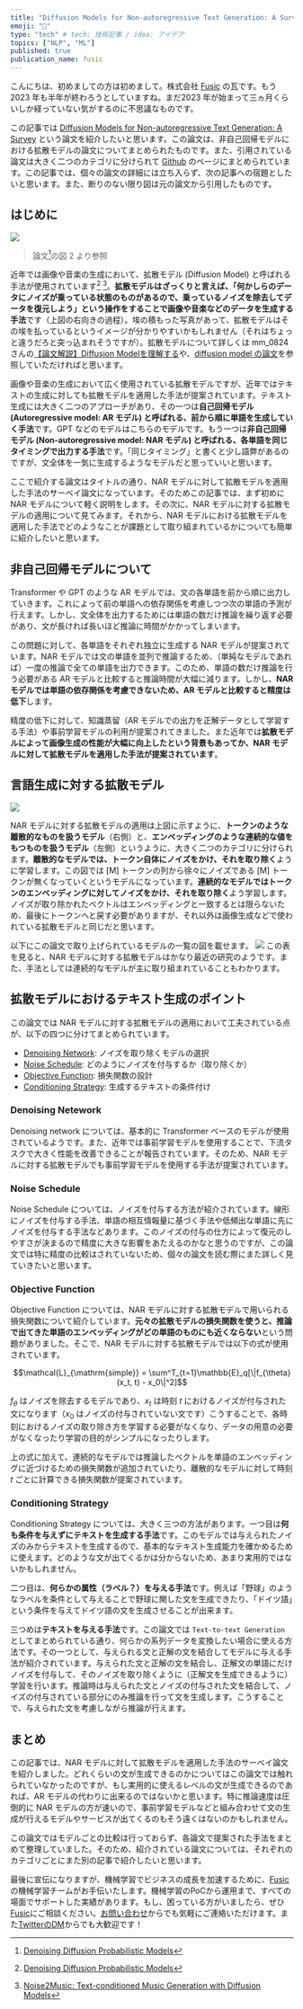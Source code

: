 ```yaml
---
title: "Diffusion Models for Non-autoregressive Text Generation: A Survey を読んだ"
emoji: "📑"
type: "tech" # tech: 技術記事 / idea: アイデア
topics: ["NLP", "ML"]
published: true
publication_name: fusic
---
```


こんにちは、初めましての方は初めまして。株式会社 [Fusic](https://fusic.co.jp/) の瓦です。もう 2023 年も半年が終わろうとしていますね。まだ2023 年が始まって三ヵ月くらいしか経っていない気がするのに不思議なものです。

この記事では [Diffusion Models for Non-autoregressive Text Generation: A Survey](https://arxiv.org/abs/2303.06574) という論文を紹介したいと思います。この論文は、非自己回帰モデルにおける拡散モデルの論文についてまとめられたものです。また、引用されている論文は大きく二つのカテゴリに分けられて [Github](https://github.com/RUCAIBox/Awesome-Text-Diffusion-Models) のページにまとめられています。この記事では、個々の論文の詳細には立ち入らず、次の記事への宿題としたいと思います。また、断りのない限り図は元の論文から引用したものです。

## はじめに
![](/images/paper-reading-diffusion-models-for-nar-survey/diff_fig2.png)
> 論文[^1]の図 2 より参照

近年では画像や音楽の生成において、拡散モデル (Diffusion Model) と呼ばれる手法が使用されています[^1] [^2]。**拡散モデルはざっくりと言えば、「何かしらのデータにノイズが乗っている状態のものがあるので、乗っているノイズを除去してデータを復元しよう」という操作をすることで画像や音楽などのデータを生成する手法**です（上図の右向きの過程）。埃の積もった写真があって、拡散モデルはその埃を払っているというイメージが分かりやすいかもしれません（それはちょっと違うだろと突っ込まれそうですが）。拡散モデルについて詳しくは mm_0824 さんの[【論文解説】Diffusion Modelを理解する](https://data-analytics.fun/2022/02/03/understanding-diffusion-model/)や、[diffusion model の論文](https://arxiv.org/abs/2006.11239)を参照していただければと思います。

画像や音楽の生成において広く使用されている拡散モデルですが、近年ではテキストの生成に対しても拡散モデルを適用した手法が提案されています。テキスト生成には大きく二つのアプローチがあり、その一つは**自己回帰モデル (Autoregressive model: AR モデル) と呼ばれる、前から順に単語を生成していく手法**です。GPT などのモデルはこちらのモデルです。もう一つは**非自己回帰モデル (Non-autoregressive model: NAR モデル) と呼ばれる、各単語を同じタイミングで出力する手法**です。「同じタイミング」と書くと少し語弊があるのですが、文全体を一気に生成するようなモデルだと思っていいと思います。

ここで紹介する論文はタイトルの通り、NAR モデルに対して拡散モデルを適用した手法のサーベイ論文になっています。そのためこの記事では、まず初めに NAR モデルについて軽く説明をします。その次に、NAR モデルに対する拡散モデルの適用について見てみます。それから、NAR モデルにおける拡散モデルを適用した手法でどのようなことが課題として取り組まれているかについても簡単に紹介したいと思います。

[^1]: [Denoising Diffusion Probabilistic Models](https://arxiv.org/abs/2006.11239)
[^2]: [Noise2Music: Text-conditioned Music Generation with Diffusion Models](https://arxiv.org/abs/2302.03917)

## 非自己回帰モデルについて
Transformer や GPT のような AR モデルでは、文の各単語を前から順に出力していきます。これによって前の単語への依存関係を考慮しつつ次の単語の予測が行えます。しかし、文全体を出力するためには単語の数だけ推論を繰り返す必要があり、文が長ければ長いほど推論に時間がかかってしまいます。

この問題に対して、各単語をそれぞれ独立に生成する NAR モデルが提案されています。NAR モデルでは文の単語を並列で推論するため、（単純なモデルであれば）一度の推論で全ての単語を出力できます。このため、単語の数だけ推論を行う必要がある AR モデルと比較すると推論時間が大幅に減ります。しかし、**NAR モデルでは単語の依存関係を考慮できないため、AR モデルと比較すると精度は低下**します。

精度の低下に対して、知識蒸留（AR モデルでの出力を正解データとして学習する手法）や事前学習モデルの利用が提案されてきました。また近年では**拡散モデルによって画像生成の性能が大幅に向上したという背景もあってか、NAR モデルに対して拡散モデルを適用した手法が提案されています**。

## 言語生成に対する拡散モデル
![](/images/paper-reading-diffusion-models-for-nar-survey/fig1.png)

NAR モデルに対する拡散モデルの適用は上図に示すように、**トークンのような離散的なものを扱うモデル**（右側）と、**エンベッディングのような連続的な値をもつものを扱うモデル**（左側）というように、大きく二つのカテゴリに分けられます。**離散的なモデルでは、トークン自体にノイズをかけ、それを取り除く**ように学習します。この図では [M] トークンの列から徐々にノイズである [M] トークンが無くなっていくというモデルになっています。**連続的なモデルではトークンのエンベッディングに対してノイズをかけ、それを取り除く**よう学習します。ノイズが取り除かれたベクトルはエンベッディングと一致するとは限らないため、最後にトークンへと戻す必要がありますが、それ以外は画像生成などで使われている拡散モデルと同じだと思います。

以下にこの論文で取り上げられているモデルの一覧の図を載せます。
![](/images/paper-reading-diffusion-models-for-nar-survey/table1.png)
この表を見ると、NAR モデルに対する拡散モデルはかなり最近の研究のようです。また、手法としては連続的なモデルが主に取り組まれていることもわかります。

## 拡散モデルにおけるテキスト生成のポイント
この論文では NAR モデルに対する拡散モデルの適用において工夫されている点が、以下の四つに分けてまとめられています。

- [Denoising Network](#denoising-netework): ノイズを取り除くモデルの選択
- [Noise Schedule](#noise-schedule): どのようにノイズを付与するか（取り除くか）
- [Objective Function](#objective-function): 損失関数の設計
- [Conditioning Strategy](#conditioning-strategy): 生成するテキストの条件付け

### Denoising Netework
Denoising network については、基本的に Transformer ベースのモデルが使用されているようです。また、近年では事前学習モデルを使用することで、下流タスクで大きく性能を改善できることが報告されています。そのため、NAR モデルに対する拡散モデルでも事前学習モデルを使用する手法が提案されています。

### Noise Schedule
Noise Schedule については、ノイズを付与する方法が紹介されています。線形にノイズを付与する手法、単語の相互情報量に基づく手法や低頻出な単語に先にノイズを付与する手法などあります。このノイズの付与の仕方によって復元のしやすさが決まるので精度に大きな影響をあたえるのかなと思うのですが、この論文では特に精度の比較はされていないため、個々の論文を読む際にまた詳しく見ていきたいと思います。

### Objective Function
Objective Function については、NAR モデルに対する拡散モデルで用いられる損失関数について紹介しています。**元々の拡散モデルの損失関数を使うと、推論で出てきた単語のエンベッディングがどの単語のものにも近くならない**という問題がありました。そこで、NAR モデルに対する拡散モデルでは以下の式が使用されています。

$$\mathcal{L}_{\mathrm{simple}} = \sum^T_{t=1}\mathbb{E}_q[\|f_{\theta}(x_t, t) - x_0\|^2]$$

$f_{\theta}$ はノイズを除去するモデルであり、$x_t$ は時刻 $t$ におけるノイズが付与された文になります（$x_0$ はノイズの付与されていない文です）こうすることで、各時刻におけるノイズの取り除き方を学習する必要がなくなり、データの用意の必要がなくなったり学習の目的がシンプルになったりします。

上の式に加えて、連続的なモデルでは推論したベクトルを単語のエンベッディングに近づけるための損失関数が追加されていたり、離散的なモデルに対して時刻 $t$ ごとに計算できる損失関数が提案されています。

### Conditioning Strategy
Conditioning Strategy については、大きく三つの方法があります。一つ目は**何も条件を与えずにテキストを生成する手法**です。このモデルでは与えられたノイズのみからテキストを生成するので、基本的なテキスト生成能力を確かめるために使えます。どのような文が出てくるかは分からないため、あまり実用的ではないかもしれません。

二つ目は、**何らかの属性（ラベル？）を与える手法**です。例えば「野球」のようなラベルを条件として与えることで野球に関した文を生成できたり、「ドイツ語」という条件を与えてドイツ語の文を生成させることが出来ます。

三つめは**テキストを与える手法**です。この論文では `Text-to-text Generation` としてまとめられている通り、何らかの系列データを変換したい場合に使える方法です。その一つとして、与えられる文と正解の文を結合してモデルに与える手法が紹介されています。与えられた文と正解の文を結合し、正解文の単語にだけノイズを付与して、そのノイズを取り除くように（正解文を生成できるように）学習を行います。推論時は与えられた文とノイズの付与された文を結合して、ノイズの付与されている部分にのみ推論を行って文を生成します。こうすることで、与えられた文を考慮しながら推論が行えます。

## まとめ
この記事では、NAR モデルに対して拡散モデルを適用した手法のサーベイ論文を紹介しました。どれくらいの文が生成できるのかについてはこの論文では触れられていなかったのですが、もし実用的に使えるレベルの文が生成できるのであれば、AR モデルの代わりに出来るのではないかと思います。特に推論速度は圧倒的に NAR モデルの方が速いので、事前学習モデルなどと組み合わせて文の生成が行えるモデルやサービスが出てくるのもそう遠くはないのかもしれません。

この論文ではモデルごとの比較は行っておらず、各論文で提案された手法をまとめて整理していました。そのため、紹介されている論文については、それぞれのカテゴリごとにまた別の記事で紹介したいと思います。

最後に宣伝になりますが、機械学習でビジネスの成長を加速するために、[Fusic](https://fusic.co.jp/)の機械学習チームがお手伝いたします。機械学習のPoCから運用まで、すべての場面でサポートした実績があります。もし、困っている方がいましたら、ぜひ[Fusic](https://fusic.co.jp/)にご相談ください。[お問い合わせ](https://fusic.co.jp/contact/)からでも気軽にご連絡いただけます。また[TwitterのDM](https://twitter.com/kawara_fusic)からでも大歓迎です！
